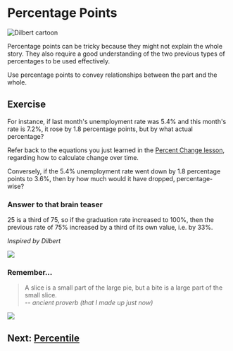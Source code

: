 # Percentage Points

![Dilbert cartoon](https://i.imgur.com/twnvCqD.jpg)

Percentage points can be tricky because they might not explain the whole story. They also require a good understanding of the two previous types of percentages to be used effectively.

Use percentage points to convey relationships between the part and the whole.

## Exercise
For instance, if last month's unemployment rate was 5.4% and this month's rate is 7.2%, it rose by 1.8 percentage points, but by what actual percentage?

Refer back to the equations you just learned in the [Percent Change lesson](02-percent-change.md), regarding how to calculate change over time.

Conversely, if the 5.4% unemployment rate went down by 1.8 percentage points to 3.6%, then by how much would it have dropped, percentage-wise?

### Answer to that brain teaser
25 is a third of 75, so if the graduation rate increased to 100%, then the previous rate of 75% increased by a third of its own value, i.e. by 33%.

_Inspired by Dilbert_

![](https://i.imgur.com/h4e7Eay.gif)

### Remember...
>A slice is a small part of the large pie, but a bite is a large part of the small slice.  
-- _ancient proverb (that I made up just now)_

![](https://i.imgur.com/uBfRkzc.jpg)

## Next: [Percentile](04-percentile.md)

